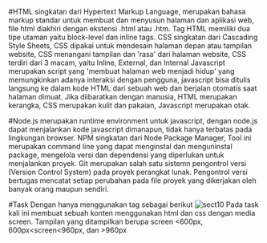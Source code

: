 #HTML singkatan dari Hypertext Markup Language, merupakan bahasa markup standar untuk membuat dan menyusun halaman dan aplikasi web, file html diakhiri dengan ekstensi .html atau .htm. Tag HTML memiliki dua tipe utaman yaitu block-level dan inline tags.
CSS singkatan dari Cascading Style Sheets, CSS dipakai untuk mendesain halaman depan atau tampilan website, CSS menangani tampilan dan 'rasa' dari halaman website, CSS terdiri dari 3 macam, yaitu Inline, External, dan Internal
Javascript merupakan script yang 'membuat halaman web menjadi hidup' yang memungkinkan adanya interaksi dengan pengguna, javascript bisa ditulis langsung ke dalam kode HTML dari sebuah web dan berjalan otomatis saat halaman dimuat.
Jika diibaratkan dengan manusia, HTML merupakan kerangka, CSS merupakan kulit dan pakaian, Javascript merupakan otak.

#Node.js merupakan runtime environment untuk javascript, dengan node.js dapat menjalankan kode javascript dimanapun, tidak hanya terbatas pada lingkungan browser.
NPM singkatan dari Node Package Manager, Tool ini merupakan command line yang dapat menginstal dan menguninstal package, mengelola versi dan dependensi yang diperlukan untuk menjalankan proyek.
Git merupakan salah satu sistemn pengontrol versi (Version Control System) pada proyek perangkat lunak. Pengontrol versi bertugas mencatat setiap perubahan pada file proyek yang dikerjakan oleh banyak orang maupun sendiri.

#Task
Dengan hanya menggunakan tag sebagai berikut
![sect10](https://user-images.githubusercontent.com/96731433/158135236-a47757ef-f726-45e3-bff6-8aba26ca0776.PNG)
Pada task kali ini membuat sebuah konten menggunakan html dan css dengan media screen. Tampilan yang ditampilkan berupa screen <600px, 600px<screen<960px, dan >960px
 
